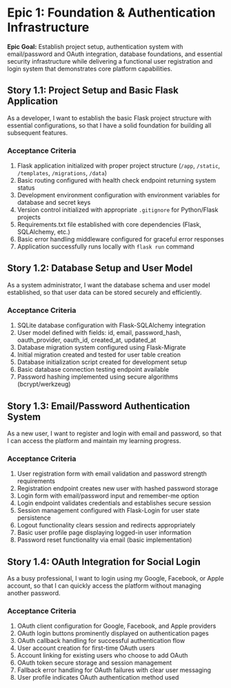 # Epic 1: Foundation & Authentication Infrastructure

**Epic Goal:** Establish project setup, authentication system with email/password and OAuth integration, database foundations, and essential security infrastructure while delivering a functional user registration and login system that demonstrates core platform capabilities.

## Story 1.1: Project Setup and Basic Flask Application

As a developer,
I want to establish the basic Flask project structure with essential configurations,
so that I have a solid foundation for building all subsequent features.

### Acceptance Criteria
1. Flask application initialized with proper project structure (`/app`, `/static`, `/templates`, `/migrations`, `/data`)
2. Basic routing configured with health check endpoint returning system status
3. Development environment configuration with environment variables for database and secret keys
4. Version control initialized with appropriate `.gitignore` for Python/Flask projects
5. Requirements.txt file established with core dependencies (Flask, SQLAlchemy, etc.)
6. Basic error handling middleware configured for graceful error responses
7. Application successfully runs locally with `flask run` command

## Story 1.2: Database Setup and User Model

As a system administrator,
I want the database schema and user model established,
so that user data can be stored securely and efficiently.

### Acceptance Criteria
1. SQLite database configuration with Flask-SQLAlchemy integration
2. User model defined with fields: id, email, password_hash, oauth_provider, oauth_id, created_at, updated_at
3. Database migration system configured using Flask-Migrate
4. Initial migration created and tested for user table creation
5. Database initialization script created for development setup
6. Basic database connection testing endpoint available
7. Password hashing implemented using secure algorithms (bcrypt/werkzeug)

## Story 1.3: Email/Password Authentication System

As a new user,
I want to register and login with email and password,
so that I can access the platform and maintain my learning progress.

### Acceptance Criteria
1. User registration form with email validation and password strength requirements
2. Registration endpoint creates new user with hashed password storage
3. Login form with email/password input and remember-me option
4. Login endpoint validates credentials and establishes secure session
5. Session management configured with Flask-Login for user state persistence
6. Logout functionality clears session and redirects appropriately
7. Basic user profile page displaying logged-in user information
8. Password reset functionality via email (basic implementation)

## Story 1.4: OAuth Integration for Social Login

As a busy professional,
I want to login using my Google, Facebook, or Apple account,
so that I can quickly access the platform without managing another password.

### Acceptance Criteria
1. OAuth client configuration for Google, Facebook, and Apple providers
2. OAuth login buttons prominently displayed on authentication pages
3. OAuth callback handling for successful authentication flow
4. User account creation for first-time OAuth users
5. Account linking for existing users who choose to add OAuth
6. OAuth token secure storage and session management
7. Fallback error handling for OAuth failures with clear user messaging
8. User profile indicates OAuth authentication method used
